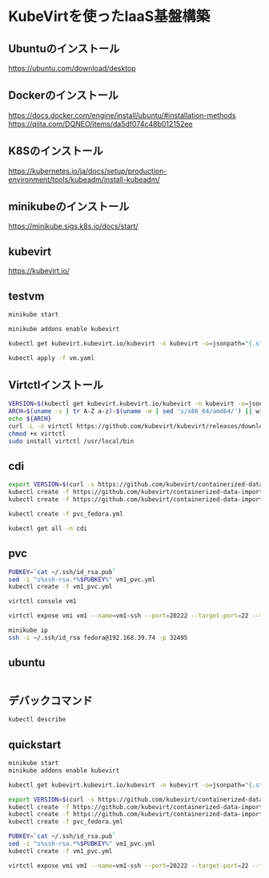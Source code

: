 # KubeVirtを使ったIaaS基盤構築

## Ubuntuのインストール
https://ubuntu.com/download/desktop

## Dockerのインストール
https://docs.docker.com/engine/install/ubuntu/#installation-methods
https://qiita.com/DQNEO/items/da5df074c48b012152ee

## K8Sのインストール
https://kubernetes.io/ja/docs/setup/production-environment/tools/kubeadm/install-kubeadm/

## minikubeのインストール
https://minikube.sigs.k8s.io/docs/start/

## kubevirt
https://kubevirt.io/

## testvm
```sh
minikube start

minikube addons enable kubevirt

kubectl get kubevirt.kubevirt.io/kubevirt -n kubevirt -o=jsonpath="{.status.phase}"

kubectl apply -f vm.yaml
```

## Virtctlインストール
```sh
VERSION=$(kubectl get kubevirt.kubevirt.io/kubevirt -n kubevirt -o=jsonpath="{.status.observedKubeVirtVersion}")
ARCH=$(uname -s | tr A-Z a-z)-$(uname -m | sed 's/x86_64/amd64/') || windows-amd64.exe
echo ${ARCH}
curl -L -o virtctl https://github.com/kubevirt/kubevirt/releases/download/${VERSION}/virtctl-${VERSION}-${ARCH}
chmod +x virtctl
sudo install virtctl /usr/local/bin
```

## cdi
```sh
export VERSION=$(curl -s https://github.com/kubevirt/containerized-data-importer/releases/latest | grep -o "v[0-9]\.[0-9]*\.[0-9]*")
kubectl create -f https://github.com/kubevirt/containerized-data-importer/releases/download/$VERSION/cdi-operator.yaml
kubectl create -f https://github.com/kubevirt/containerized-data-importer/releases/download/$VERSION/cdi-cr.yaml

kubectl create -f pvc_fedora.yml

kubectl get all -n cdi
```

## pvc
```sh
PUBKEY=`cat ~/.ssh/id_rsa.pub`
sed -i "s%ssh-rsa.*%$PUBKEY%" vm1_pvc.yml
kubectl create -f vm1_pvc.yml

virtctl console vm1

virtctl expose vmi vm1 --name=vm1-ssh --port=20222 --target-port=22 --type=NodePort

minikube ip
ssh -i ~/.ssh/id_rsa fedora@192.168.39.74 -p 32495
```

## ubuntu
```sh
```

## デバックコマンド
```sh
kubectl describe
```

## quickstart
```sh
minikube start
minikube addons enable kubevirt

kubectl get kubevirt.kubevirt.io/kubevirt -n kubevirt -o=jsonpath="{.status.phase}"

export VERSION=$(curl -s https://github.com/kubevirt/containerized-data-importer/releases/latest | grep -o "v[0-9]\.[0-9]*\.[0-9]*")
kubectl create -f https://github.com/kubevirt/containerized-data-importer/releases/download/$VERSION/cdi-operator.yaml
kubectl create -f https://github.com/kubevirt/containerized-data-importer/releases/download/$VERSION/cdi-cr.yaml
kubectl create -f pvc_fedora.yml

PUBKEY=`cat ~/.ssh/id_rsa.pub`
sed -i "s%ssh-rsa.*%$PUBKEY%" vm1_pvc.yml
kubectl create -f vm1_pvc.yml

virtctl expose vmi vm1 --name=vm1-ssh --port=20222 --target-port=22 --type=NodePort
```